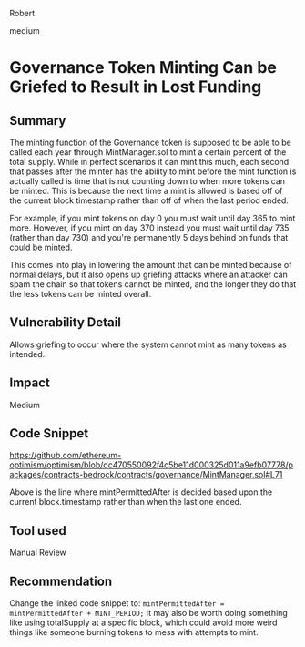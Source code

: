 Robert

medium

# Governance Token Minting Can be Griefed to Result in Lost Funding

## Summary
The minting function of the Governance token is supposed to be able to be called each year through MintManager.sol to mint a certain percent of the total supply. While in perfect scenarios it can mint this much, each second that passes after the minter has the ability to mint before the mint function is actually called is time that is not counting down to when more tokens can be minted. This is because the next time a mint is allowed is based off of the current block timestamp rather than off of when the last period ended.

For example, if you mint tokens on day 0 you must wait until day 365 to mint more. However, if you mint on day 370 instead you must wait until day 735 (rather than day 730) and you're permanently 5 days behind on funds that could be minted.

This comes into play in lowering the amount that can be minted because of normal delays, but it also opens up griefing attacks where an attacker can spam the chain so that tokens cannot be minted, and the longer they do that the less tokens can be minted overall.

## Vulnerability Detail
Allows griefing to occur where the system cannot mint as many tokens as intended.

## Impact
Medium

## Code Snippet
https://github.com/ethereum-optimism/optimism/blob/dc470550092f4c5be11d000325d011a9efb07778/packages/contracts-bedrock/contracts/governance/MintManager.sol#L71

Above is the line where mintPermittedAfter is decided based upon the current block.timestamp rather than when the last one ended.

## Tool used
Manual Review

## Recommendation
Change the linked code snippet to: `mintPermittedAfter = mintPermittedAfter + MINT_PERIOD;` It may also be worth doing something like using totalSupply at a specific block, which could avoid more weird things like someone burning tokens to mess with attempts to mint.
